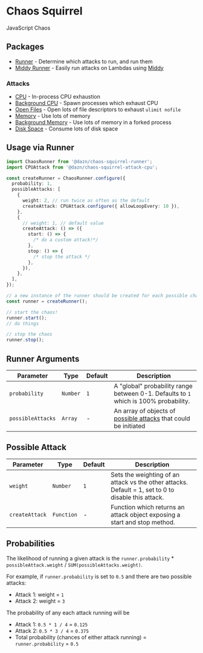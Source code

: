 # Chaos Squirrel

JavaScript Chaos

## Packages

- [Runner](./packages/runner) - Determine which attacks to run, and run them
- [Middy Runner](./packages/runner-middy) - Easily run attacks on Lambdas using [Middy](https://github.com/middyjs/middy)

### Attacks

- [CPU](./packages/attack-cpu) - In-process CPU exhaustion
- [Background CPU](./packages/attack-cpu-background) - Spawn processes which exhaust CPU
- [Open Files](./packages/attack-open-files) - Open lots of file descriptors to exhaust `ulimit nofile`
- [Memory](./packages/attack-memory) - Use lots of memory
- [Background Memory](./packages/attack-memory-background) - Use lots of memory in a forked process
- [Disk Space](./packages/attack-disk-space) - Consume lots of disk space

## Usage via Runner

```ts
import ChaosRunner from '@dazn/chaos-squirrel-runner';
import CPUAttack from '@dazn/chaos-squirrel-attack-cpu';

const createRunner = ChaosRunner.configure({
  probability: 1,
  possibleAttacks: [
    {
      weight: 2, // run twice as often as the default
      createAttack: CPUAttack.configure({ allowLoopEvery: 10 }),
    },
    {
      // weight: 1, // default value
      createAttack: () => ({
        start: () => {
          /* do a custom attack!*/
        },
        stop: () => {
          /* stop the attack */
        },
      }),
    },
  ],
});

// a new instance of the runner should be created for each possible chaos run
const runner = createRunner();

// start the chaos!
runner.start();
// do things

// stop the chaos
runner.stop();
```

## Runner Arguments

| Parameter         | Type     | Default | Description                                                                          |
| ----------------- | -------- | ------- | ------------------------------------------------------------------------------------ |
| `probability`     | `Number` | `1`     | A "global" probability range between 0-1. Defaults to `1` which is 100% probability. |
| `possibleAttacks` | `Array`  | -       | An array of objects of [possible attacks](#possible-attack) that could be initiated  |

## Possible Attack

| Parameter      | Type       | Default | Description                                                                                         |
| -------------- | ---------- | ------- | --------------------------------------------------------------------------------------------------- |
| `weight`       | `Number`   | `1`     | Sets the weighting of an attack vs the other attacks. Default = 1, set to 0 to disable this attack. |
| `createAttack` | `Function` | -       | Function which returns an attack object exposing a start and stop method.                           |

## Probabilities

The likelihood of running a given attack is the `runner.probability` \* `possibleAttack.weight` / `SUM(possibleAttacks.weight)`.

For example, if `runner.probability` is set to `0.5` and there are two possible attacks:

- Attack 1: weight = `1`
- Attack 2: weight = `3`

The probability of any each attack running will be

- Attack 1: `0.5 * 1 / 4` = `0.125`
- Attack 2: `0.5 * 3 / 4` = `0.375`
- Total probability (chances of either attack running) = `runner.probability` = `0.5`
